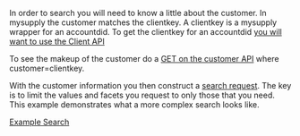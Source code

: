 
In order to search you will need to know a little about the customer. In mysupply the customer matches the clientkey. A clientkey is a mysupply wrapper for an accountdid. To get the clientkey for an accountdid [you will want to use the Client API](https://github.com/careerbuilder/CandidateDataServicesDocumentation/blob/master/ClientAPI.md#get-1)
 
To see the makeup of the customer do a [GET on the customer API](https://github.com/careerbuilder/CandidateDataServicesDocumentation/blob/master/CustomerAPI.md) where customer=clientkey.
 
With the customer information you then construct a [search request](http://careerbuildersearch.com/docs/candidate). The key is to limit the values and facets you request to only those that you need. This example demonstrates what a more complex search looks like.

[Example Search](https://apimanagement.cbplatform.link/?#routes/tester?preURL=https%3A%2F%2Fapi.careerbuilder.com%2F&postURL=corporate%2FCandidateSearch%2FSearch&method=post&contentType=application%2Fjson&acceptType=application%2Fjson&version=default&region=productionus&flow=client_credentials&userDid=&accountDid=&headers=&body={%0D%0A%09%22keyword%22%3A+%22(%E2%80%9Cmaterial+scientist%E2%80%9D+OR+%E2%80%9Cresearch+scientist%E2%80%9D+OR+%E2%80%9Csenior+scientist%E2%80%9D)+AND+(%E2%80%9Cph.d%E2%80%9D+OR+%E2%80%9CPHD%E2%80%9D)+AND+Polymer+AND+(%E2%80%9Cchemical+engineering%E2%80%9D+OR+%E2%80%9Cpolymer+chemistry%E2%80%9D+OR+%E2%80%9Cpolymer+engineering%E2%80%9D+OR+%E2%80%9Cpolymer+science%E2%80%9D)+AND+medical+AND+FDA%22%2C%0D%0A%09%22location%22%3A+%22%22%2C%0D%0A%09%22enable_multi_facet%22%3A+true%2C%0D%0A%09%22facet%22%3A+[{%0D%0A%09%09%22name%22%3A+%22onet_17%22%2C%0D%0A%09%09%22count%22%3A+10%0D%0A%09}%2C+{%0D%0A%09%09%22name%22%3A+%22normalized_company_name%22%2C%0D%0A%09%09%22count%22%3A+10%0D%0A%09}%2C+{%0D%0A%09%09%22name%22%3A+%22naics_code%22%2C%0D%0A%09%09%22count%22%3A+10%0D%0A%09}%2C+{%0D%0A%09%09%22name%22%3A+%22company_size_code%22%2C%0D%0A%09%09%22count%22%3A+10%0D%0A%09}%2C+{%0D%0A%09%09%22name%22%3A+%22degree_code%22%2C%0D%0A%09%09%22count%22%3A+10%0D%0A%09}%2C+{%0D%0A%09%09%22name%22%3A+%22total_years_experience_code%22%2C%0D%0A%09%09%22count%22%3A+10%0D%0A%09}%2C+{%0D%0A%09%09%22name%22%3A+%22top_schools%22%2C%0D%0A%09%09%22count%22%3A+10%0D%0A%09}%2C+{%0D%0A%09%09%22name%22%3A+%22top_majors%22%2C%0D%0A%09%09%22count%22%3A+10%0D%0A%09}%2C+{%0D%0A%09%09%22name%22%3A+%22country%22%2C%0D%0A%09%09%22count%22%3A+10%0D%0A%09}%2C+{%0D%0A%09%09%22name%22%3A+%22admin_area_1%22%2C%0D%0A%09%09%22count%22%3A+10%0D%0A%09}%2C+{%0D%0A%09%09%22name%22%3A+%22msa_id%22%2C%0D%0A%09%09%22count%22%3A+10%0D%0A%09}%2C+{%0D%0A%09%09%22name%22%3A+%22vendor_key%22%2C%0D%0A%09%09%22count%22%3A+10%0D%0A%09}%2C+{%0D%0A%09%09%22name%22%3A+%22vendor_keys%22%2C%0D%0A%09%09%22count%22%3A+10%0D%0A%09}%2C+{%0D%0A%09%09%22name%22%3A+%22document_type%22%2C%0D%0A%09%09%22count%22%3A+10%0D%0A%09}%2C+{%0D%0A%09%09%22name%22%3A+%22application_job_source%22%2C%0D%0A%09%09%22count%22%3A+10%0D%0A%09}%2C+{%0D%0A%09%09%22name%22%3A+%22application_job_title%22%2C%0D%0A%09%09%22count%22%3A+10%0D%0A%09}%2C+{%0D%0A%09%09%22name%22%3A+%22tags%22%2C%0D%0A%09%09%22count%22%3A+10%0D%0A%09}%2C+{%0D%0A%09%09%22name%22%3A+%22job_requisition_ids%22%2C%0D%0A%09%09%22count%22%3A+10%0D%0A%09}%2C+{%0D%0A%09%09%22name%22%3A+%22skills_v4%22%2C%0D%0A%09%09%22count%22%3A+10%0D%0A%09}%2C+{%0D%0A%09%09%22name%22%3A+%22carotene_titles_v3%22%2C%0D%0A%09%09%22count%22%3A+10%0D%0A%09}%2C+{%0D%0A%09%09%22name%22%3A+%22job_title%22%2C%0D%0A%09%09%22count%22%3A+10%0D%0A%09}%2C+{%0D%0A%09%09%22name%22%3A+%22city_state%22%2C%0D%0A%09%09%22count%22%3A+10%0D%0A%09}%2C+{%0D%0A%09%09%22name%22%3A+%22subsource%22%2C%0D%0A%09%09%22count%22%3A+10%0D%0A%09}%2C+{%0D%0A%09%09%22name%22%3A+%22candidate_status%22%2C%0D%0A%09%09%22count%22%3A+10%0D%0A%09}%2C+{%0D%0A%09%09%22name%22%3A+%22most_recent_activity%22%2C%0D%0A%09%09%22ranges%22%3A+[{%0D%0A%09%09%09%22name%22%3A+%22MostRecentActivity.never%22%2C%0D%0A%09%09%09%22upper%22%3A+{%0D%0A%09%09%09%09%22value%22%3A+%221818-02-28T23%3A58%3A01.817Z%22%0D%0A%09%09%09}%2C%0D%0A%09%09%09%22lower%22%3A+{%0D%0A%09%09%09%09%22value%22%3A+%22%22%0D%0A%09%09%09}%0D%0A%09%09}%2C+{%0D%0A%09%09%09%22name%22%3A+%22MostRecentActivity.30+days%22%2C%0D%0A%09%09%09%22upper%22%3A+{%0D%0A%09%09%09%09%22value%22%3A+%22%22%0D%0A%09%09%09}%2C%0D%0A%09%09%09%22lower%22%3A+{%0D%0A%09%09%09%09%22value%22%3A+%222018-01-29T23%3A58%3A01.817Z%22%0D%0A%09%09%09}%0D%0A%09%09}%2C+{%0D%0A%09%09%09%22name%22%3A+%22MostRecentActivity.60+days%22%2C%0D%0A%09%09%09%22upper%22%3A+{%0D%0A%09%09%09%09%22value%22%3A+%22%22%0D%0A%09%09%09}%2C%0D%0A%09%09%09%22lower%22%3A+{%0D%0A%09%09%09%09%22value%22%3A+%222017-12-30T23%3A58%3A01.817Z%22%0D%0A%09%09%09}%0D%0A%09%09}%2C+{%0D%0A%09%09%09%22name%22%3A+%22MostRecentActivity.90+days%22%2C%0D%0A%09%09%09%22upper%22%3A+{%0D%0A%09%09%09%09%22value%22%3A+%22%22%0D%0A%09%09%09}%2C%0D%0A%09%09%09%22lower%22%3A+{%0D%0A%09%09%09%09%22value%22%3A+%222017-11-30T23%3A58%3A01.817Z%22%0D%0A%09%09%09}%0D%0A%09%09}%2C+{%0D%0A%09%09%09%22name%22%3A+%22MostRecentActivity.all+time%22%2C%0D%0A%09%09%09%22upper%22%3A+{%0D%0A%09%09%09%09%22value%22%3A+%22%22%0D%0A%09%09%09}%2C%0D%0A%09%09%09%22lower%22%3A+{%0D%0A%09%09%09%09%22value%22%3A+%221818-02-28T23%3A58%3A01.817Z%22%0D%0A%09%09%09}%0D%0A%09%09}]%0D%0A%09}%2C+{%0D%0A%09%09%22name%22%3A+%22contact_date%22%2C%0D%0A%09%09%22ranges%22%3A+[{%0D%0A%09%09%09%22name%22%3A+%22ContactDate.never%22%2C%0D%0A%09%09%09%22upper%22%3A+{%0D%0A%09%09%09%09%22value%22%3A+%221818-02-28T23%3A58%3A01.817Z%22%0D%0A%09%09%09}%2C%0D%0A%09%09%09%22lower%22%3A+{%0D%0A%09%09%09%09%22value%22%3A+%22%22%0D%0A%09%09%09}%0D%0A%09%09}%2C+{%0D%0A%09%09%09%22name%22%3A+%22ContactDate.30+days%22%2C%0D%0A%09%09%09%22upper%22%3A+{%0D%0A%09%09%09%09%22value%22%3A+%22%22%0D%0A%09%09%09}%2C%0D%0A%09%09%09%22lower%22%3A+{%0D%0A%09%09%09%09%22value%22%3A+%222018-01-29T23%3A58%3A01.817Z%22%0D%0A%09%09%09}%0D%0A%09%09}%2C+{%0D%0A%09%09%09%22name%22%3A+%22ContactDate.60+days%22%2C%0D%0A%09%09%09%22upper%22%3A+{%0D%0A%09%09%09%09%22value%22%3A+%22%22%0D%0A%09%09%09}%2C%0D%0A%09%09%09%22lower%22%3A+{%0D%0A%09%09%09%09%22value%22%3A+%222017-12-30T23%3A58%3A01.817Z%22%0D%0A%09%09%09}%0D%0A%09%09}%2C+{%0D%0A%09%09%09%22name%22%3A+%22ContactDate.90+days%22%2C%0D%0A%09%09%09%22upper%22%3A+{%0D%0A%09%09%09%09%22value%22%3A+%22%22%0D%0A%09%09%09}%2C%0D%0A%09%09%09%22lower%22%3A+{%0D%0A%09%09%09%09%22value%22%3A+%222017-11-30T23%3A58%3A01.817Z%22%0D%0A%09%09%09}%0D%0A%09%09}%2C+{%0D%0A%09%09%09%22name%22%3A+%22ContactDate.all+time%22%2C%0D%0A%09%09%09%22upper%22%3A+{%0D%0A%09%09%09%09%22value%22%3A+%22%22%0D%0A%09%09%09}%2C%0D%0A%09%09%09%22lower%22%3A+{%0D%0A%09%09%09%09%22value%22%3A+%221818-02-28T23%3A58%3A01.817Z%22%0D%0A%09%09%09}%0D%0A%09%09}]%0D%0A%09}]%2C%0D%0A%09%22filter_aggregates%22%3A+{%0D%0A%09%09%22operation%22%3A+%22AND%22%2C%0D%0A%09%09%22negate%22%3A+%22false%22%2C%0D%0A%09%09%22filters%22%3A+[{%0D%0A%09%09%09%22field_name%22%3A+%22activity_history%22%2C%0D%0A%09%09%09%22operation%22%3A+%22OR%22%2C%0D%0A%09%09%09%22values%22%3A+[{%0D%0A%09%09%09%09%22value%22%3A+%22[201001+TO+201802]%22%0D%0A%09%09%09}]%0D%0A%09%09}]%0D%0A%09}%2C%0D%0A%09%22sort%22%3A+[]%2C%0D%0A%09%22customer_key%22%3A+%22CKH37MM6XN03PN4T0CZF%22%2C%0D%0A%09%22indecisive_facets%22%3A+true%2C%0D%0A%09%22semantic%22%3A+true%0D%0A})

